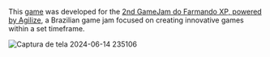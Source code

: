 This [game](https://ninja-gamess.itch.io/belly-car) was developed for the [2nd GameJam do Farmando XP, powered by Agilize](https://itch.io/jam/2-gamejam-do-farmando-xp-powered-by-agilize/entries), a Brazilian game jam focused on creating innovative games within a set timeframe.


![Captura de tela 2024-06-14 235106](https://github.com/elloramir/jam-agilize/assets/36797037/64432c78-a1bc-44f6-9a29-706220474b5a)
